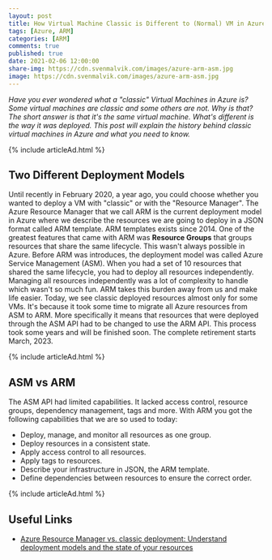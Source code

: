 ```yaml
---
layout: post
title: How Virtual Machine Classic is Different to (Normal) VM in Azure
tags: [Azure, ARM]
categories: [ARM]
comments: true
published: true
date: 2021-02-06 12:00:00
share-img: https://cdn.svenmalvik.com/images/azure-arm-asm.jpg
image: https://cdn.svenmalvik.com/images/azure-arm-asm.jpg
---
```


*Have you ever wondered what a "classic" Virtual Machines in Azure is? Some virtual machines are classic and some others are not. Why is that? The short answer is that it's the same virtual machine. What's different is the way it was deployed. This post will explain the history behind classic virtual machines in Azure and what you need to know.*

{% include articleAd.html %}

## Two Different Deployment Models

Until recently in February 2020, a year ago, you could choose whether you wanted to deploy a VM with "classic" or with the "Resource Manager". The Azure Resource Manager that we call ARM is the current deployment model in Azure where we describe the resources we are going to deploy in a JSON format called ARM template. ARM templates exists since 2014. One of the greatest features that came with ARM was **Resource Groups** that groups resources that share the same lifecycle. This wasn't always possible in Azure. Before ARM was introduces, the deployment model was called Azure Service Management (ASM). When you had a set of 10 resources that shared the same lifecycle, you had to deploy all resources independently. Managing all resources independently was a lot of complexity to handle which wasn't so much fun. ARM takes this burden away from us and make life easier. Today, we see classic deployed resources almost only for some VMs. It's because it took some time to migrate all Azure resources from ASM to ARM. More specifically it means that resources that were deployed through the ASM API had to be changed to use the ARM API. This process took some years and will be finished soon. The complete retirement starts March, 2023.

{% include articleAd.html %}

## ASM vs ARM

The ASM API had limited capabilities. It lacked access control, resource groups, dependency management, tags and more. With ARM you got the following capabilities that we are so used to today:

- Deploy, manage, and monitor all resources as one group.
- Deploy resources in a consistent state.
- Apply access control to all resources.
- Apply tags to resources.
- Describe your infrastructure in JSON, the ARM template.
- Define dependencies between resources to ensure the correct order.

{% include articleAd.html %}

## Useful Links

- [Azure Resource Manager vs. classic deployment: Understand deployment models and the state of your resources](https://docs.microsoft.com/en-us/azure/azure-resource-manager/management/deployment-models?WT.mc_id=AZ-MVP-5004080)
